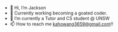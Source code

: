 - 👋 Hi, I’m Jackson 
- 👀 Currently working becoming a goated coder.
- 🌱 I’m currently a Tutor and CS student @ UNSW
- 📫 How to reach me kahowang3659@gmail.com!!

<!---
Arnold45202/Arnold45202 is a ✨ special ✨ repository because its `README.md` (this file) appears on your GitHub profile.
You can click the Preview link to take a look at your changes.
--->
